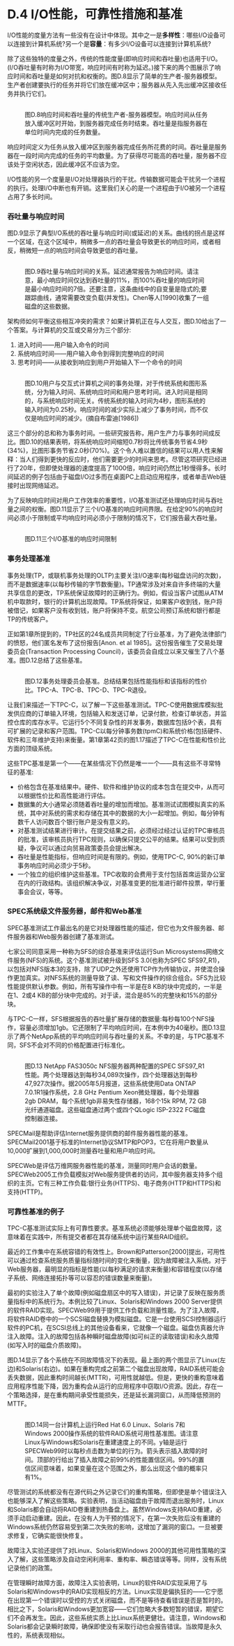 # D.4 I/O性能，可靠性措施和基准

I/O性能的度量方法有一些没有在设计中体现。其中之一是**多样性**：哪些I/O设备可以连接到计算机系统?另一个是**容量**：有多少I/O设备可以连接到计算机系统?

除了这些独特的度量之外，传统的性能度量(即响应时间和吞吐量)也适用于I/O。(I/O吞吐量有时称为I/O带宽，响应时间有时称为延迟。)接下来的两个图展示了响应时间和吞吐量是如何对抗和权衡的。图D.8显示了简单的生产者-服务器模型。生产者创建要执行的任务并将它们放在缓冲区中；服务器从先入先出缓冲区接收任务并执行它们。

<figure><img src="../.gitbook/assets/image.png" alt=""><figcaption><p>图D.8响应时间和吞吐量的传统生产者-服务器模型。响应时间从任务放入缓冲区时开始，到服务器完成任务时结束。吞吐量是指服务器在单位时间内完成的任务数量。</p></figcaption></figure>

响应时间定义为任务从放入缓冲区到服务器完成任务所花费的时间。吞吐量是服务器在一段时间内完成的任务的平均数量。为了获得尽可能高的吞吐量，服务器不应该处于空闲状态，因此缓冲区不应该为空。

I/O性能的另一个度量是I/O对处理器执行的干扰。传输数据可能会干扰另一个进程的执行。处理I/O中断也有开销。这里我们关心的是一个进程由于I/O被另一个进程占用了多长时间。

### 吞吐量与响应时间

图D.9显示了典型I/O系统的吞吐量与响应时间(或延迟)的关系。曲线的拐点是这样一个区域，在这个区域中，稍微多一点的吞吐量会导致更长的响应时间，或者相反，稍微短一点的响应时间会导致更低的吞吐量。

<figure><img src="../.gitbook/assets/image (1).png" alt=""><figcaption><p>图D.9吞吐量与响应时间的关系。延迟通常报告为响应时间。请注意，最小响应时间仅达到吞吐量的11%，而100%吞吐量的响应时间是最小响应时间的7倍。还要注意，这条曲线中的自变量是隐式的;要跟踪曲线，通常需要改变负载(并发性)。Chen等人[1990]收集了一组磁盘的这些数据。</p></figcaption></figure>

架构师如何平衡这些相互冲突的需求？如果计算机正在与人交互，图D.10给出了一个答案。与计算机的交互或交易分为三个部分:

1. 进入时间——用户输入命令的时间
2. 系统响应时间——用户输入命令到得到完整响应的时间
3. 思考时间——从接收到响应到用户开始输入下一个命令的时间

<figure><img src="../.gitbook/assets/image (2).png" alt=""><figcaption><p>图D.10用户与交互式计算机之间的事务处理，对于传统系统和图形系统，分为输入时间、系统响应时间和用户思考时间。进入时间是相同的，与系统响应时间无关。传统系统的输入时间为4秒，图形系统的输入时间为0.25秒。响应时间的减少实际上减少了事务时间，而不仅仅是响应时间的减少。(摘自布雷迪[1986])</p></figcaption></figure>

这三个部分的总和称为事务时间。一些研究报告称，用户生产力与事务时间成反比。图D.10的结果表明，将系统响应时间缩短0.7秒将比传统事务节省4.9秒(34%)，比图形事务节省2.0秒(70%)。这个令人难以置信的结果可以用人性来解释：当人们得到更快的反应时，他们需要更少的时间来思考。尽管这项研究已经进行了20年，但即使处理器的速度提高了1000倍，响应时间仍然比1秒慢得多。长时间延迟的例子包括由于磁盘I/O过多而在桌面PC上启动应用程序，或者单击Web链接时出现网络延迟。

为了反映响应时间对用户工作效率的重要性，I/O基准测试还处理响应时间与吞吐量之间的权衡。图D.11显示了三个I/O基准的响应时间界限。在给定90%的响应时间必须小于限制或平均响应时间必须小于限制的情况下，它们报告最大吞吐量。

<figure><img src="../.gitbook/assets/image (3).png" alt=""><figcaption><p>图D.11三个I/O基准的响应时间限制</p></figcaption></figure>

### 事务处理基准

事务处理(TP，或联机事务处理的OLTP)主要关注I/O速率(每秒磁盘访问的次数)，而不是数据速率(以每秒传输的字节数衡量)。TP通常涉及对来自许多终端的大量共享信息的更改，TP系统保证故障时的正确行为。例如，假设当客户试图从ATM机中取款时，银行的计算机出现故障。TP系统将保证，如果客户收到钱，账户将被借记，如果客户没有收到钱，账户将保持不变。航空公司预订系统和银行都是TP的传统客户。

正如第1章所提到的，TP社区的24名成员共同制定了行业基准，为了避免法律部门的愤怒，他们匿名发布了这份报告\[Anon. et al 1985]。这份报告催生了交易处理委员会(Transaction Processing Council)，该委员会自成立以来又催生了八个基准。图D.12总结了这些基准。

<figure><img src="../.gitbook/assets/image (8).png" alt=""><figcaption><p>图D.12事务处理委员会基准。总结结果包括性能指标和该指标的性价比。TPC-A、TPC-B、TPC-D、TPC-R退役。</p></figcaption></figure>

让我们来描述一下TPC-C，以了解一下这些基准测试。TPC-C使用数据库模拟批发供应商的订单输入环境，包括输入和发送订单，记录付款，检查订单状态，并监控仓库的库存水平。它运行5个不同复杂性的并发事务，数据库包括9个表，具有可扩展的记录和客户范围。TPC-C以每分钟事务数(tpmC)和系统价格(包括硬件、软件和三年维护支持)来衡量。第1章第42页的图1.17描述了TPC-C在性能和性价比方面的顶级系统。

这些TPC基准是第一个——在某些情况下仍然是唯一一个——具有这些不寻常特征的基准:

* 价格包含在基准结果中。硬件、软件和维护协议的成本包含在提交中，从而可以根据性价比和高性能进行评估。
* 数据集的大小通常必须随着吞吐量的增加而增加。基准测试试图模拟真实的系统，其中对系统的需求和存储在其中的数据的大小一起增加。例如，每分钟有数千人访问数百个银行账户是没有意义的。
* 对基准测试结果进行审计。在提交结果之前，必须经过经过认证的TPC审核员的批准，该审核员执行TPC规则，以确保只提交公平的结果。结果可以受到质疑，争议可以通过向贸易政策委员会提出解决。
* 吞吐量是性能指标，但响应时间是有限的。例如，使用TPC-C, 90%的新订单事务响应时间必须少于5秒。
* 一个独立的组织维护这些基准。TPC收取的会费用于支付包括首席运营办公室在内的行政结构。该组织解决争议，对基准变更的批准进行邮件投票，举行董事会会议，等等。

### SPEC系统级文件服务器，邮件和Web基准

SPEC基准测试工作最出名的是它对处理器性能的描述，但它也为文件服务器、邮件服务器和Web服务器创建了基准测试。

七家公司同意采用一种称为SFS的综合基准来评估运行Sun Microsystems网络文件服务(NFS)的系统。这个基准测试被升级到SFS 3.0(也称为SPEC SFS97\_R1)，以包括对NFS版本3的支持，除了UDP之外还使用TCP作为传输协议，并使混合操作更加真实。对NFS系统的测量导致了读、写和文件操作的综合组合。SFS为比较性能提供默认参数。例如，所有写操作中有一半是在8 KB的块中完成的，一半是在1、2或4 KB的部分块中完成的。对于读，混合是85%的完整块和15%的部分块。

与TPC-C一样，SFS根据报告的吞吐量扩展存储的数据量:每秒每100个NFS操作，容量必须增加1gb。它还限制了平均响应时间，在本例中为40毫秒。图D.13显示了两个NetApp系统的平均响应时间与吞吐量的关系。不幸的是，与TPC基准不同，SFS不会对不同的价格配置进行标准化。

<figure><img src="../.gitbook/assets/image (9).png" alt=""><figcaption><p>图D.13 NetApp FAS3050c NFS服务器两种配置的SPEC SFS97_R1性能。两个处理器达到每秒34,089次操作，四个处理器达到每秒47,927次操作。据2005年5月报道，这些系统使用Data ONTAP 7.0.1R1操作系统，2.8 GHz Pentium Xeon微处理器，每个处理器2gb DRAM，每个系统1gb非易失性存储器，168个15k RPM, 72 GB光纤通道磁盘。这些磁盘通过两个或四个QLogic ISP-2322 FC磁盘控制器连接。</p></figcaption></figure>

SPECMail是帮助评估Internet服务提供商的邮件服务器性能的基准。SPECMail2001基于标准的Internet协议SMTP和POP3，它在将用户数量从10,000扩展到1,000,000时测量吞吐量和用户响应时间。

SPECWeb是评估万维网服务器性能的基准，测量同时用户会话的数量。SPECWeb2005工作负载模拟对Web服务提供者的访问，其中服务器支持多个组织的主页。它有三种工作负载:银行业务(HTTPS)、电子商务(HTTP和HTTPS)和支持(HTTP)。

### 可靠性基准的例子

TPC-C基准测试实际上有可靠性要求。基准系统必须能够处理单个磁盘故障，这意味着在实践中，所有提交者都在其存储系统中运行某些RAID组织。

最近的工作集中在系统容错的有效性上。Brown和Patterson\[2000]提出，可用性可以通过检查系统服务质量指标随时间的变化来衡量，因为故障被注入系统。对于Web服务器，最明显的指标是性能(以每秒满足的请求来衡量)和容错程度(以存储子系统、网络连接拓扑等可以容忍的错误数量来衡量)。

最初的实验注入了单个故障(例如磁盘扇区中的写入错误)，并记录了反映在服务质量指标中的系统行为。本例比较了Linux、Solaris和Windows 2000 Server提供的软件RAID实现。SPECWeb99用于提供工作负载和测量性能。为了注入故障，将软件RAID卷中的一个SCSI磁盘替换为模拟磁盘。它是一台使用SCSI控制器运行软件的PC机，在SCSI总线上的其他设备看来，它就像一个磁盘。磁盘仿真器允许注入故障。注入的故障包括各种瞬时磁盘故障(如可纠正的读取错误)和永久故障(如写入时的磁盘介质故障)。

图D.14显示了各个系统在不同故障情况下的表现。最上面的两个图显示了Linux(左边)和Solaris(右边)。如果在重构完成之前第二个磁盘出现故障，RAID系统可能会丢失数据，因此重构时间越长(MTTR)，可用性就越低。但是，更快的重构意味着应用程序性能下降，因为重构会从运行的应用程序中窃取I/O资源。因此，存在一个策略选择，是在重构期间承受性能损失，还是延长漏洞窗口，从而降低预测的MTTF。

<figure><img src="../.gitbook/assets/image (10).png" alt=""><figcaption><p>图D.14同一台计算机上运行Red Hat 6.0 Linux、Solaris 7和Windows 2000操作系统的软件RAID系统可用性基准图。请注意Linux与Windows和Solaris在重建速度上的不同。y轴是运行SPECWeb99时以每秒点击数为单位的行为。箭头表示插入故障的时间。顶部的行给出了插入故障之前99%的性能置信区间。99%的置信区间意味着，如果变量在这个范围之外，那么出现这个值的概率只有1%。</p></figcaption></figure>

尽管测试的系统都没有在源代码之外记录它们的重构策略，但即使是单个错误注入也能够深入了解这些策略。实验表明，当活动磁盘由于故障而退出服务时，Linux和Solaris都会自动将RAID卷重建到热备盘上。虽然Windows支持RAID重建，必须手动启动重建。因此，在没有人为干预的情况下，在第一次失败后没有重建的Windows系统仍然容易受到第二次失败的影响，这增加了漏洞的窗口。一旦被要求修复，它确实能很快修复。

故障注入实验还提供了对Linux、Solaris和Windows 2000的其他可用性策略的深入了解，这些策略涉及自动空闲利用率、重构率、瞬态错误等等。同样，没有系统记录他们的政策。

在管理瞬时故障方面，故障注入实验表明，Linux的软件RAID实现采用了与Solaris和Windows中的RAID实现相反的方法。Linux实现是偏执狂的——它宁愿在出现第一个错误时以受控的方式关闭磁盘，而不是等待查看错误是否是暂时的。相比之下，Solaris和Windows更加宽容——它们忽略大多数短暂的错误，期望它们不会再发生。因此，这些系统实质上比Linux系统更健壮。请注意，Windows和Solaris都会记录瞬时故障，确保即使没有采取行动也会报告错误。当故障是永久性的，系统表现相似。
